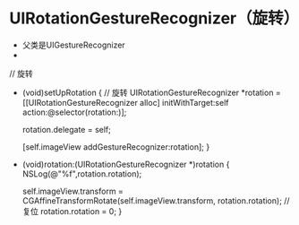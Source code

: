 # UIRotationGestureRecognizer（旋转）
- 父类是UIGestureRecognizer
-



// 旋转
- (void)setUpRotation
{
    // 旋转
    UIRotationGestureRecognizer *rotation = [[UIRotationGestureRecognizer alloc] initWithTarget:self action:@selector(rotation:)];

    rotation.delegate = self;

    [self.imageView addGestureRecognizer:rotation];
}

- (void)rotation:(UIRotationGestureRecognizer *)rotation
{
    NSLog(@"%f",rotation.rotation);

    self.imageView.transform = CGAffineTransformRotate(self.imageView.transform, rotation.rotation);
    // 复位
    rotation.rotation = 0;
}

